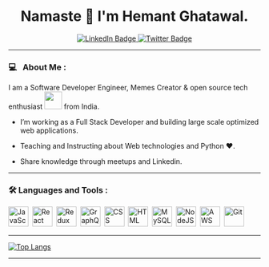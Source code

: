 <div id="header" align="center">
  <h1> Namaste 🙏 I'm Hemant Ghatawal.</h1>
  <div id="badges">
    <a href="https://www.linkedin.com/in/hemant-ghatawal/">
      <img src="https://img.shields.io/badge/LinkedIn-blue?style=for-the-badge&logo=linkedin&logoColor=white" alt="LinkedIn Badge"/>
    </a>
    <a href="https://twitter.com/ghatawal786">
      <img src="https://img.shields.io/badge/Twitter-blue?style=for-the-badge&logo=twitter&logoColor=white" alt="Twitter Badge"/>
    </a>
  </div>
  <img src="https://komarev.com/ghpvc/?username=hemant-ghatawal&style=flat-square&color=blue" alt=""/>
</div>

---

### 💻 &nbsp; About Me :
I am a Software Developer Engineer, Memes Creator & open source tech enthusiast <img src="https://media.giphy.com/media/WUlplcMpOCEmTGBtBW/giphy.gif" width="35"> from India.
- I’m working as a Full Stack Developer and building large scale optimized web applications.

- Teaching and Instructing about Web technologies and Python ♥.

- Share knowledge through meetups and Linkedin.

---

### :hammer_and_wrench: Languages and Tools :
<div>
  <img src="https://upload.wikimedia.org/wikipedia/commons/thumb/9/99/Unofficial_JavaScript_logo_2.svg/512px-Unofficial_JavaScript_logo_2.svg.png" title="JavaScript" alt="JavaScript" width="40" height="40"/>&nbsp;
  <img src="https://cdn.worldvectorlogo.com/logos/react-1.svg" title="React" alt="React" width="40" height="40"/>&nbsp;
  <img src="https://cdn.freebiesupply.com/logos/large/2x/redux-logo-png-transparent.png" title="Redux" alt="Redux " width="40" height="40"/>&nbsp;
  <img src="https://upload.wikimedia.org/wikipedia/commons/thumb/1/17/GraphQL_Logo.svg/1024px-GraphQL_Logo.svg.png" title="GraphQL" alt="GraphQL" width="40" height="40"/>&nbsp;
  <img src="https://upload.wikimedia.org/wikipedia/commons/6/62/CSS3_logo.svg"  title="CSS3" alt="CSS" width="40" height="40"/>&nbsp;
  <img src="https://upload.wikimedia.org/wikipedia/commons/thumb/6/61/HTML5_logo_and_wordmark.svg/512px-HTML5_logo_and_wordmark.svg.png?20170517184425" title="HTML5" alt="HTML" width="40" height="40"/>&nbsp;
  <img src="https://cdn-icons-png.flaticon.com/512/5968/5968313.png" title="MySQL"  alt="MySQL" width="40" height="40"/>&nbsp;
  <img src="https://www.svgrepo.com/show/303360/nodejs-logo.svg" title="NodeJS" alt="NodeJS" width="40" height="40"/>&nbsp;
  <img src="https://uxwing.com/wp-content/themes/uxwing/download/brands-and-social-media/aws-icon.png" title="AWS" alt="AWS" width="40" height="40"/>&nbsp;
  <img src="https://upload.wikimedia.org/wikipedia/commons/thumb/c/c6/Font_Awesome_5_brands_github-square.svg/1792px-Font_Awesome_5_brands_github-square.svg.png" title="Git" **alt="Git" width="40" height="40"/>&nbsp;
</div>

---

[![Top Langs](https://github-readme-stats.vercel.app/api/top-langs/?username=hemantghatawal&layout=compact&theme=vision-friendly-dark)](https://github.com/hemantghatawal/github-readme-stats)

---
